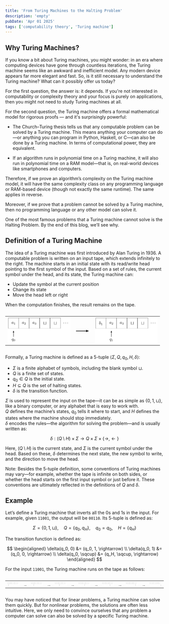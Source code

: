 ```yaml
---
title: 'From Turing Machines to the Halting Problem'
description: 'empty'
pubDate: 'Apr 01 2025'
tags: ['computability theory', 'Turing machine']
---
```


## Why Turing Machines?

If you know a bit about Turing machines, you might wonder: in an era where computing devices have gone through countless iterations, the Turing machine seems like an awkward and inefficient model. Any modern device appears far more elegant and fast. So, is it still necessary to understand the Turing machine? What can it possibly offer us today?

For the first question, the answer is: it depends. If you're not interested in computability or complexity theory and your focus is purely on applications, then you might not need to study Turing machines at all.

For the second question, the Turing machine offers a formal mathematical model for rigorous proofs — and it's surprisingly powerful:

- The Church–Turing thesis tells us that any computable problem can be solved by a Turing machine. This means anything your computer can do—or anything you can program in Python, Haskell, or C—can also be done by a Turing machine. In terms of computational power, they are equivalent.

- If an algorithm runs in polynomial time on a Turing machine, it will also run in polynomial time on a RAM model—that is, on real-world devices like smartphones and computers.

Therefore, if we prove an algorithm’s complexity on the Turing machine model, it will have the same complexity class on any programming language or RAM-based device (though not exactly the same runtime). The same applies in reverse.

Moreover, if we prove that a problem cannot be solved by a Turing machine, then no programming language or any other model can solve it.

One of the most famous problems that a Turing machine cannot solve is the Halting Problem. By the end of this blog, we’ll see why.

## Definition of a Turing Machine

The idea of a Turing machine was first introduced by Alan Turing in 1936. A computable problem is written on an input tape, which extends infinitely to the right. The machine starts in an initial state with its read/write head pointing to the first symbol of the input. Based on a set of rules, the current symbol under the head, and its state, the Turing machine can:

- Update the symbol at the current position  
- Change its state  
- Move the head left or right  

When the computation finishes, the result remains on the tape.

<div style="overflow-x: auto; white-space: nowrap;">
    <table style="border-spacing: 0;">
        <tr>
            <td><img src="/images/blog/halting/tm1.svg" alt="TM1" width="200"/></td>
            <td><img src="/images/common/right_arr.svg" alt="Arrow" width="50"/></td>
            <td><img src="/images/blog/halting/tm2.svg" alt="TM2" width="200"/></td>
        </tr>
    </table>
</div>

Formally, a Turing machine is defined as a 5-tuple $\langle \Sigma, Q, q_0, H, \delta \rangle$:

- $\Sigma$ is a finite alphabet of symbols, including the blank symbol $\sqcup$.  
- $Q$ is a finite set of states.  
- $q_0 \in Q$ is the initial state.  
- $H \subseteq Q$ is the set of halting states.  
- $\delta$ is the transition function.

$\Sigma$ is used to represent the input on the tape—it can be as simple as $\{0, 1, \sqcup\}$, like a binary computer, or any alphabet that is easy to work with.  
$Q$ defines the machine’s states, $q_0$ tells it where to start, and $H$ defines the states where the machine should stop immediately.  
$\delta$ encodes the rules—the algorithm for solving the problem—and is usually written as:

$$
\delta : (Q \setminus H) \times \Sigma \rightarrow Q \times \Sigma \times \{\rightarrow, \leftarrow\}
$$

Here, $(Q \setminus H)$ is the current state, and $\Sigma$ is the current symbol under the head. Based on these, $\delta$ determines the next state, the new symbol to write, and the direction to move the head.

Note: Besides the 5-tuple definition, some conventions of Turing machines may vary—for example, whether the tape is infinite on both sides, or whether the head starts on the first input symbol or just before it. These conventions are ultimately reflected in the definitions of $Q$ and $\delta$.

## Example
Let’s define a Turing machine that inverts all the 0s and 1s in the input. For example, given `11001`, the output will be `00110`. Its 5-tuple is defined as:

$$
\Sigma = \{0, 1, \sqcup\}, \quad Q = \{q_0, q_H\}, \quad q_0 = q_0, \quad H = \{q_H\}
$$

The transition function is defined as:

$$
\begin{aligned}
\delta(q_0, 0) &= (q_0, 1, \rightarrow) \\
\delta(q_0, 1) &= (q_0, 0, \rightarrow) \\
\delta(q_0, \sqcup) &= (q_H, \sqcup, \rightarrow)
\end{aligned}
$$

For the input `11001`, the Turing machine runs on the tape as follows:
<div style="overflow-x: auto; white-space: nowrap;">
  <table style="border-spacing: 0;">
    <tr>
      <td><img src="/images/blog/halting/ex1.svg" alt="EX1" width="200"/></td>
      <td><img src="/images/common/right_arr.svg" alt="Arrow" width="50"/></td>
      <td><img src="/images/blog/halting/ex2.svg" alt="EX2" width="200"/></td>
      <td><img src="/images/common/right_arr.svg" alt="Arrow" width="50"/></td>
      <td><img src="/images/blog/halting/ex3.svg" alt="EX3" width="200"/></td>
      <td><img src="/images/common/right_arr.svg" alt="Arrow" width="50"/></td>
      <td><img src="/images/blog/halting/ex4.svg" alt="EX4" width="200"/></td>
      <td><img src="/images/common/right_arr.svg" alt="Arrow" width="50"/></td>
      <td><img src="/images/blog/halting/ex5.svg" alt="EX5" width="200"/></td>
      <td><img src="/images/common/right_arr.svg" alt="Arrow" width="50"/></td>
      <td><img src="/images/blog/halting/ex6.svg" alt="EX6" width="200"/></td>
      <td><img src="/images/common/right_arr.svg" alt="Arrow" width="50"/></td>
      <td><img src="/images/blog/halting/ex7.svg" alt="EX7" width="200"/></td>
    </tr>
  </table>
</div>

You may have noticed that for linear problems, a Turing machine can solve them quickly. But for nonlinear problems, the solutions are often less intuitive. Here, we only need to convince ourselves that any problem a computer can solve can also be solved by a specific Turing machine.

